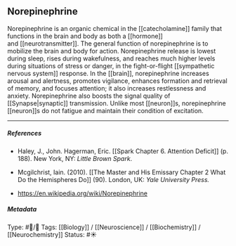 ## Norepinephrine  # 

Norepinephrine is an organic chemical in the [[catecholamine]] family that functions in the brain and body as both a [[hormone]] and [[neurotransmitter]]. The general function of norepinephrine is to mobilize the brain and body for action. Norepinephrine release is lowest during sleep, rises during wakefulness, and reaches much higher levels during situations of stress or danger, in the fight-or-flight [[sympathetic nervous system]] response. In the [[brain]], norepinephrine increases arousal and alertness, promotes vigilance, enhances formation and retrieval of memory, and focuses attention; it also increases restlessness and anxiety. Norepinephrine also boosts the signal quality of [[Synapse|synaptic]] transmission. Unlike most [[neuron]]s, norepinephrine [[neuron]]s do not fatigue and maintain their condition of excitation.

___

##### References

- Haley, J., John. Hagerman, Eric. [[Spark Chapter 6. Attention Deficit]] (p. 188). New York, NY: _Little Brown Spark_.

- Mcgilchrist, Iain. (2010). [[The Master and His Emissary Chapter 2 What Do the Hemispheres Do]] (90). London, UK: _Yale University Press._

- https://en.wikipedia.org/wiki/Norepinephrine

##### Metadata

Type: #🔵/🔵 
Tags: [[Biology]] / [[Neuroscience]] / [[Biochemistry]] / [[Neurochemistry]] 
Status: #☀️ 